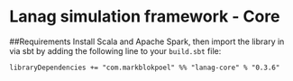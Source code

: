 # Lanag simulation framework - Core

##Requirements
Install Scala and Apache Spark, then import the library in via sbt by adding the following
line to your `build.sbt` file:

```
libraryDependencies += "com.markblokpoel" %% "lanag-core" % "0.3.6"
```